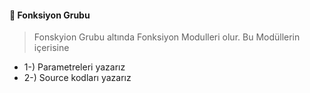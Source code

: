 #### 🔔 Fonksiyon Grubu
> Fonskyion Grubu altında Fonksiyon Modulleri olur.
> Bu Modüllerin içerisine 
 + 1-) Parametreleri yazarız
 + 2-) Source kodları yazarız
